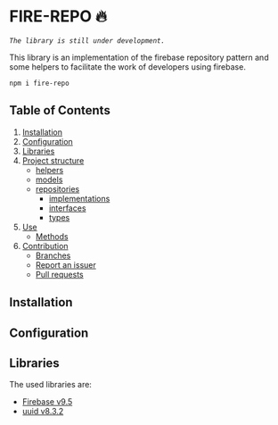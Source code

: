 # FIRE-REPO 🔥

_`The library is still under development.`_

This library is an implementation of the firebase repository pattern and some helpers to facilitate the work of developers using firebase.

`npm i fire-repo`

## Table of Contents

1. [Installation](#installation)
2. [Configuration](#configuration)
3. [Libraries](#libraries)
4. [Project structure](#project-structure)
   - [helpers](#helpers)
   - [models](#models)
   - [repositories](#repositories)
     - [implementations](#implementations)
     - [interfaces](#interfaces)
     - [types](#types)
5. [Use](#use)
   - [Methods](#methods)
6. [Contribution](#contribution)
   - [Branches](#branches)
   - [Report an issuer](#report-un-issuer)
   - [Pull requests](#pull-requests)

## Installation

## Configuration

## Libraries

The used libraries are:

- [Firebase v9.5](https://www.npmjs.com/package/firebase/v/9.5.0)
- [uuid v8.3.2](https://www.npmjs.com/package/uuid/v/8.3.2)
